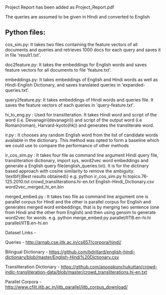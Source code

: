 Project Report has been added as Project_Report.pdf

The queries are assumed to be given in Hindi and converted to English

Python files:
---------------------------
cos_sim.py: It takes two files containing the feature vectors of all documents and queries and retrieves 1000 docs for each query and saves it in file 'result1.txt'.

doc2feature.py: It takes the embeddings for English words and saves feature vectors for all documents to file 'feature.txt'.

embeddings.py: It takes embeddings of English and Hindi words as well as Hindi-English Dictionary, and saves translated queries in 'expanded-queries.txt'. 

query2feature.py: It takes embeddings of Hindi words and queries file. It saves the feature vectors of each queries in 'query-feature.txt'. 

hi_to_eng.py : Used for transliteration. It takes Hindi word and script of the word (i.e. Devanagiri(devanagiri)) and script of the output word (i.e Roman(roman), Harvard-kyoto(hk)) and generates the transliterate word.

ir.py : It chooses any random English word from the list of candidate words available in the dictionary. This method was opted to form a baseline which we could use to compare the performance of other methods

ir_cos_sim.py : It takes four file as command line argument Hindi query file,  transliteration dictionary, import sys, word2vec word embeddings and generate a English query file(english_queries.txt). It is for the dictinary based approach with cosine similarity to remove the ambiguity. \textbf{(Best results obtained)}
e.g. python ir_cos_sim.py hi.topics.76-125.2010.txt crowd_transliterations.hi-en.txt English-Hindi_Dictionary.csv word2vec_merged_hi_en.bin 


merged_embed.py : It takes two file as command line argument one is parallel corpus for Hindi and the other is parallel corpus for English and generates merged word embeddings, that is by merging two sentence (one from Hindi and the other from English) and then using gensim to generate word2vec for words.
e.g. python merge_embed.py parallel/IITB.en-hi.hi parallel/IITB.en-hi.en 

Dataset Links -

Queries - http://arnab.cse.iitk.ac.in/cs657/corpora/hindi/

Bilingual Dictionary - https://github.com/bdrillard/english-hindi-dictionary/blob/master/English-Hindi%20Dictionary.csv

Transliteration Dictionary - https://github.com/anoopkunchukuttan/crowd-indic-transliteration-data/blob/master/crowd_transliterations.hi-en.txt

Parallel Corpora - http://www.cfilt.iitb.ac.in/iitb_parallel/iitb_corpus_download/

